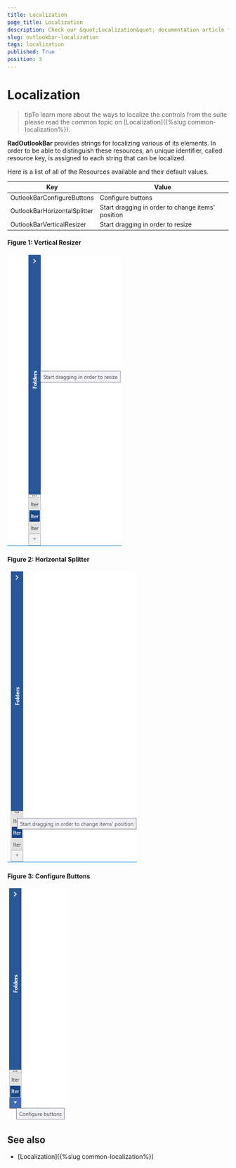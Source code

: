 ```yaml
---
title: Localization
page_title: Localization
description: Check our &quot;Localization&quot; documentation article for the RadOutlookBar WPF control.
slug: outlookbar-localization
tags: localization
published: True
position: 3
---
```


# Localization

>tipTo learn more about the ways to localize the controls from the suite please read the common topic on [Localization]({%slug common-localization%}).

__RadOutlookBar__ provides strings for localizing various of its elements. In order to be able to distinguish these resources, an unique identifier, called resource key, is assigned to each string that can be localized.

Here is a list of all of the Resources available and their default values.

Key	|	Value
---	|	---	
OutlookBarConfigureButtons | Configure buttons
OutlookBarHorizontalSplitter | Start dragging in order to change items' position
OutlookBarVerticalResizer | Start dragging in order to resize

#### __Figure 1: Vertical Resizer__
![Vertical Resizer](images/OutlookBar_Localization_01.png)

#### __Figure 2: Horizontal Splitter__
![Vertical Resizer](images/OutlookBar_Localization_02.png)

#### __Figure 3: Configure Buttons__
![Vertical Resizer](images/OutlookBar_Localization_03.png)

## See also

* [Localization]({%slug common-localization%})
